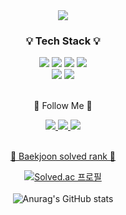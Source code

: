 <div align=center>
<img src="https://capsule-render.vercel.app/api?type=waving&color=timeGradient&text=Welcome%20to%20Eunseo's%20Github👋%20&animation=twinkling&fontSize=35&fontAlignY=40&fontAlign=70&height=250" />
</div>
  
<div align=center>
	<h3>💡 Tech Stack 💡</h3>
	
</div>
<div align="center">
   <img src="https://img.shields.io/badge/Kotlin-6DB33F?style=flat&logo=kotlin&logoColor=white"/>
    <img src="https://img.shields.io/badge/Python-3776AB?style=flat&logo=python&logoColor=white"/>
  <img src="https://img.shields.io/badge/Java-007396?style=flat&logo=java&logoColor=white"/>
    <img src="https://img.shields.io/badge/C-A8B9CC?style=flat&logo=c&logoColor=white"/>
  <br>
  <img src="https://img.shields.io/badge/HTML5-E34F26?style=flat&logo=HTML5&logoColor=white" />
  <img src="https://img.shields.io/badge/CSS3-1572B6?style=flat&logo=CSS3&logoColor=white" />
</div>
<br>
<div align=center>
	<p>🌈 Follow Me 🌈</p>
</div>

<div align=center>
	<a href="https://github.com/eunseo0105">
		<img src="https://img.shields.io/badge/Portfolio-FF3633?style=flat&logo=Micro.blog&logoColor=white" />
	</a>
	<a href="https://dvlpseo.tistory.com/">
		<img src="https://img.shields.io/badge/Blog-FF9800?style=flat&logo=Blogger&logoColor=white" />
	</a>
	<a href="mailto:rldmstj1987@gmail.com">
		<img src="https://img.shields.io/badge/Mail-30B980?style=flat&logo=Gmail&logoColor=white" />
	<br>
</div>
<br>
<div align=center>
<p>🏅 Baekjoon solved rank 🏅</p>
	
[![Solved.ac 프로필](http://mazassumnida.wtf/api/v2/generate_badge?boj=rldmstj1987)](https://solved.ac/rldmstj1987)
<br>
<br>
![Anurag's GitHub stats](https://github-readme-stats-ten-theta-73.vercel.app/api?username=eunseo0105&show_icons=true&theme=tokyonight)
</div>
